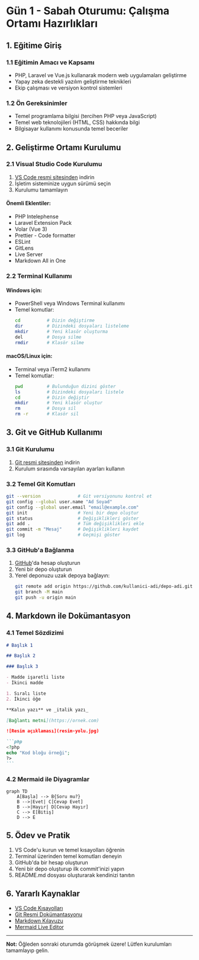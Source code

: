 # Gün 1 - Sabah Oturumu: Çalışma Ortamı Hazırlıkları

## 1. Eğitime Giriş

### 1.1 Eğitimin Amacı ve Kapsamı

- PHP, Laravel ve Vue.js kullanarak modern web uygulamaları geliştirme
- Yapay zeka destekli yazılım geliştirme teknikleri
- Ekip çalışması ve versiyon kontrol sistemleri

### 1.2 Ön Gereksinimler

- Temel programlama bilgisi (tercihen PHP veya JavaScript)
- Temel web teknolojileri (HTML, CSS) hakkında bilgi
- Bilgisayar kullanımı konusunda temel beceriler

## 2. Geliştirme Ortamı Kurulumu

### 2.1 Visual Studio Code Kurulumu

1. [VS Code resmi sitesinden](https://code.visualstudio.com/) indirin
2. İşletim sisteminize uygun sürümü seçin
3. Kurulumu tamamlayın

#### Önemli Eklentiler:

- PHP Intelephense
- Laravel Extension Pack
- Volar (Vue 3)
- Prettier - Code formatter
- ESLint
- GitLens
- Live Server
- Markdown All in One

### 2.2 Terminal Kullanımı

#### Windows için:

- PowerShell veya Windows Terminal kullanımı
- Temel komutlar:
  ```bash
  cd          # Dizin değiştirme
  dir         # Dizindeki dosyaları listeleme
  mkdir       # Yeni klasör oluşturma
  del         # Dosya silme
  rmdir       # Klasör silme
  ```

#### macOS/Linux için:

- Terminal veya iTerm2 kullanımı
- Temel komutlar:
  ```bash
  pwd         # Bulunduğun dizini göster
  ls          # Dizindeki dosyaları listele
  cd          # Dizin değiştir
  mkdir       # Yeni klasör oluştur
  rm          # Dosya sil
  rm -r       # Klasör sil
  ```

## 3. Git ve GitHub Kullanımı

### 3.1 Git Kurulumu

1. [Git resmi sitesinden](https://git-scm.com/) indirin
2. Kurulum sırasında varsayılan ayarları kullanın

### 3.2 Temel Git Komutları

```bash
git --version              # Git versiyonunu kontrol et
git config --global user.name "Ad Soyad"
git config --global user.email "email@example.com"
git init                   # Yeni bir depo oluştur
git status                 # Değişiklikleri göster
git add .                  # Tüm değişiklikleri ekle
git commit -m "Mesaj"      # Değişiklikleri kaydet
git log                    # Geçmişi göster
```

### 3.3 GitHub'a Bağlanma

1. [GitHub](https://github.com/)'da hesap oluşturun
2. Yeni bir depo oluşturun
3. Yerel deponuzu uzak depoya bağlayın:
   ```bash
   git remote add origin https://github.com/kullanici-adi/depo-adi.git
   git branch -M main
   git push -u origin main
   ```

## 4. Markdown ile Dokümantasyon

### 4.1 Temel Sözdizimi

````markdown
# Başlık 1

## Başlık 2

### Başlık 3

- Madde işaretli liste
- İkinci madde

1. Sıralı liste
2. İkinci öğe

**Kalın yazı** ve _italik yazı_

[Bağlantı metni](https://ornek.com)

![Resim açıklaması](resim-yolu.jpg)

```php
<?php
echo "Kod bloğu örneği";
?>
```
````

### 4.2 Mermaid ile Diyagramlar

```mermaid
graph TD
    A[Başla] --> B{Soru mu?}
    B -->|Evet| C[Cevap Evet]
    B -->|Hayır| D[Cevap Hayır]
    C --> E[Bitiş]
    D --> E
```

## 5. Ödev ve Pratik

1. VS Code'u kurun ve temel kısayolları öğrenin
2. Terminal üzerinden temel komutları deneyin
3. GitHub'da bir hesap oluşturun
4. Yeni bir depo oluşturup ilk commit'inizi yapın
5. README.md dosyası oluşturarak kendinizi tanıtın

## 6. Yararlı Kaynaklar

- [VS Code Kısayolları](https://code.visualstudio.com/shortcuts/keyboard-shortcuts-macos.pdf)
- [Git Resmi Dokümantasyonu](https://git-scm.com/doc)
- [Markdown Kılavuzu](https://www.markdownguide.org/)
- [Mermaid Live Editor](https://mermaid.live/)

---

**Not:** Öğleden sonraki oturumda görüşmek üzere! Lütfen kurulumları tamamlayıp gelin.
